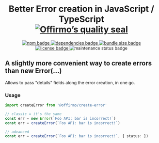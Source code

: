 
<h1 align="center">
	Better Error creation in JavaScript / TypeScript<br>
	<a href="https://www.offirmo.net/offirmo-monorepo/doc/modules-directory/index.html">
		<img src="https://www.offirmo.net/offirmo-monorepo/doc/quality-seal/offirmos_quality_seal.svg" alt="Offirmo’s quality seal">
	</a>
</h1>

<p align="center">
	<a alt="npm package page"
	  href="https://www.npmjs.com/package/@offirmo/create-error">
		<img alt="npm badge"
		  src="https://img.shields.io/npm/v/@offirmo/create-error.svg">
	</a>
	<a alt="dependencies analysis"
	  href="https://david-dm.org/offirmo/offirmo-monorepo?path=0-stdlib%2Fcreate-error">
		<img alt="dependencies badge"
		  src="https://img.shields.io/david/offirmo/offirmo-monorepo.svg?path=0-stdlib%2Fcreate-error">
	</a>
	<a alt="bundle size evaluation"
	  href="https://bundlephobia.com/result?p=@offirmo/create-error">
		<img alt="bundle size badge"
		  src="https://img.shields.io/bundlephobia/minzip/@offirmo/create-error.svg">
	</a>
	<a alt="license"
	  href="https://unlicense.org/">
		<img alt="license badge"
		  src="https://img.shields.io/badge/license-public_domain-brightgreen.svg">
	</a>
	<img alt="maintenance status badge"
	  src="https://img.shields.io/maintenance/yes/2019.svg">
</p>


## A slightly more convenient way to create errors than new Error(…)

Allows to pass "details" fields along the error creation, in one go.

### Usage
```typescript
import createError from '@offirmo/create-error'

// classic = it's the same
const err = new Error(`Foo API: bar is incorrect!`)
const err = createError(`Foo API: bar is incorrect!`)

// advanced
const err = createError(`Foo API: bar is incorrect!`, { status: })

```
